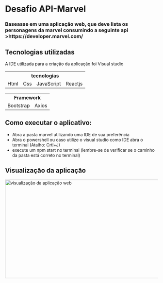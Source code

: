   <h1> Desafio API-Marvel </h1>
  
  <h3>Baseasse em uma aplicação web, que deve lista os personagens da marvel consumindo a seguinte api >https://developer.marvel.com/</h3>
  

  <h2>Tecnologias utilizadas</h2>
  <p>A IDE utilizada para a criação da aplicação foi Visual studio</p>

  <table>
    <tr>
      <th colspan="4">tecnologias</th>
    </tr>
    <tr>
        <td>Html</td>
        <td>Css</td>
        <td>JavaScript</td>
        <td>Reactjs</td>
    </tr>  
  </table>
  
  <table> 
    <tr>
      <th colspan="2">  Framework </th>
    </tr>
    <tr>
      <td>Bootstrap</td>
      <td>Axios</td>
    </tr>
   </table>
   <h2>Como executar o aplicativo: </h2>
    <ul>
      <li>Abra a pasta marvel utilizando uma IDE de sua preferência</li>
      <li>Abra o powershell ou caso utilize o visual studio  como IDE abra o terminal (Atalho: Crtl+J) </li>
      <li>execute um npm start no terminal (lembre-se de verificar se o caminho da pasta está correto no terminal)</li>
    </ul>
    <h2> Visualização da aplicação </h2>
  
   <p>
      <img width="600" height="324" src="src/image/ezgif.com-gif-maker.gif" alt="visualização da aplicação web"></img>
   </p>
